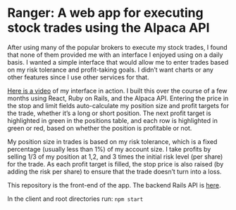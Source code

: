 # Ranger: A web app for executing stock trades using the Alpaca API

After using many of the popular brokers to execute my stock trades, I found that none of them provided me with an interface I enjoyed using on a daily basis. I wanted a simple interface that would allow me to enter trades based on my risk tolerance and profit-taking goals. I didn’t want charts or any other features since I use other services for that.

[Here is a video](https://www.dropbox.com/scl/fi/fi3fc6tglmezdpoxxxvge/Ranger-Demo.mp4?rlkey=7mvi3i214vqnhetl63r96rcij&dl=0) of my interface in action. I built this over the course of a few months using React, Ruby on Rails, and the Alpaca API. Entering the price in the stop and limit fields auto-calculate my position size and profit targets for the trade, whether it’s a long or short position. The next profit target is highlighted in green in the positions table, and each row is highlighted in green or red, based on whether the position is profitable or not.

My position size in trades is based on my risk tolerance, which is a fixed percentage (usually less than 1%) of my account size. I take profits by selling 1/3 of my position at 1,2, and 3 times the initial risk level (per share) for the trade. As each profit target is filled, the stop price is also raised (by adding the risk per share) to ensure that the trade doesn’t turn into a loss.

This repository is the front-end of the app. The backend Rails API is [here](https://github.com/chrisaped/ranger_api).

In the client and root directories run:
`npm start`
